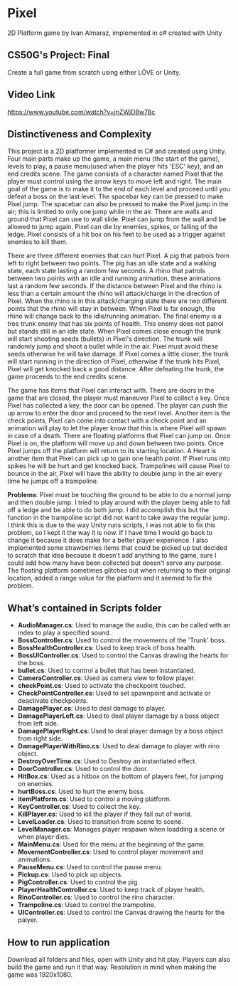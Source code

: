 # Pixel
2D Platform game by Ivan Almaraz, implemented in c# created with Unity

## CS50G's Project: Final
Create a full game from scratch using either LÖVE or Unity.

## Video Link
https://www.youtube.com/watch?v=jnZWjD8w78c

## Distinctiveness and Complexity
This project is a 2D platformer implemented in C# and created using Unity. Four main parts make up the game, a main menu (the start of the game), levels to play, a pause menu(used when the player hits 'ESC' key), and an end credits scene. The game consists of a character named Pixel that the player must control using the arrow keys to move left and right. The main goal of the game is to make it to the end of each level and proceed until you defeat a boss on the last level. The spacebar key can be pressed to make Pixel jump. The spacebar can also be pressed to make the Pixel jump in the air; this is limited to only one jump while in the air. There are walls and ground that Pixel can use to wall slide. Pixel can jump from the wall and be allowed to jump again. Pixel can die by enemies, spikes, or falling of the ledge. Pixel consists of a hit box on his feet to be used as a trigger against enemies to kill them.
    
There are three different enemies that can hurt Pixel. A pig that patrols from left to right between two points. The pig has an idle state and a walking state, each state lasting a random few seconds. A rhino that patrols between two points with an idle and running animation, these animations last a random few seconds. If the distance between Pixel and the rhino is less than a certain amount the rhino will attack/charge in the direction of Pixel. When the rhino is in this attack/charging state there are two different points that the rhino will stay in between. When Pixel is far enough, the rhino will change back to the idle/running animation. The final enemy is a tree trunk enemy that has six points of health. This enemy does not patrol but stands still in an idle state. When Pixel comes close enough the trunk will start shooting seeds (bullets) in Pixel's direction. The trunk will randomly jump and shoot a bullet while in the air. Pixel must avoid these seeds otherwise he will take damage. If Pixel comes a little closer, the trunk will start running in the direction of Pixel, otherwise if the trunk hits Pixel, Pixel will get knocked back a good distance. After defeating the trunk, the game proceeds to the end credits scene.

The game has items that Pixel can interact with. There are doors in the game that are closed, the player must maneuver Pixel to collect a key. Once Pixel has collected a key, the door can be opened. The player can push the up arrow to enter the door and proceed to the next level. Another item is the check points, Pixel can come into contact with a check point and an animation will play to let the player know that this is where Pixel will spawn in case of a death. There are floating platforms that Pixel can jump on. Once Pixel is on, the platform will move up and down between two points. Once Pixel jumps off the platform will return to its starting location. A Heart is another item that Pixel can pick up to gain one health point. If Pixel runs into spikes he will be hurt and get knocked back. Trampolines will cause Pixel to bounce in the air, Pixel will have the ability to double jump in the air every time he jumps off a trampoline.

**Problems**: Pixel must be touching the ground to be able to do a normal jump and then double jump. I tried to play around with the player being able to fall off a ledge and be able to do both jump. I did accomplish this but the function in the trampoline script did not want to take away the regular jump. I think this is due to the way Unity runs scripts, I was not able to fix this problem, so I kept it the way it is now. If I have time I would go back to change it because it does make for a better player experience. I also implemented some strawberries items that could be picked up but decided to scratch that idea because it doesn't add anything to the game, sure I could add how many have been collected but doesn't serve any purpose. The floating platform sometimes glitches out when returning to their original location, added a range value for the platform and it seemed to fix the problem. 

## What’s contained in Scripts folder
- **AudioManager.cs**: Used to manage the audio, this can be called with an index to play a specified sound.
- **BossController.cs**: Used to control the movements of the 'Trunk' boss.
- **BossHealthController.cs**: Used to keep track of boss health.
- **BossUIController.cs**: Used to control the Canvas drawing the hearts for the boss.
- **bullet.cs**: Used to control a bullet that has been instantiated.
- **CameraController.cs**: Used as camera view to follow player.
- **checkPoint.cs**: Used to activate the checkpoint touched.
- **CheckPointController.cs**: Used to set spawnpoint and activate or deactivate checkpoints.
- **DamagePlayer.cs**: Used to deal damage to player.
- **DamagePlayerLeft.cs**: Used to deal player damage by a boss object from left side.
- **DamagePlayerRight.cs**: Used to deal player damage by a boss object from right side.
- **DamagePlayerWithRino.cs**: Used to deal damage to player with rino object.
- **DestroyOverTime.cs**: Used to Destroy an instantiated effect.
- **DoorController.cs**: Used to control the door.
- **HitBox.cs**: Used as a hitbox on the bottom of players feet, for jumping on enemies.
- **hurtBoss.cs**: Used to hurt the enemy boss.
- **itemPlatform.cs**: Used to control a moving platform.
- **KeyController.cs**: Used to collect the key.
- **KillPlayer.cs**: Used to kill the player if they fall out of world.
- **LevelLoader.cs**: Used to transition from scene to scene.
- **LevelManager.cs**: Manages player respawn when loadding a scene or when player dies.
- **MainMenu.cs**: Used for the menu at the beginning of the game.
- **MovementController.cs**: Used to control player movement and animations.
- **PauseMenu.cs**: Used to control the pause menu.
- **Pickup.cs**: Used to pick up objects.
- **PigController.cs**: Used to control the pig.
- **PlayerHealthController.cs**: Used to keep track of player health.
- **RinoController.cs**: Used to control the rino character.
- **Trampoline.cs**: Used to control the trampoline.
- **UIController.cs**: Used to control the Canvas drawing the hearts for the palyer.


## How to run application
Download all folders and files, open with Unity and hit play. Players can also build the game and run it that way. Resolution in mind when making the game was 1920x1080.
 